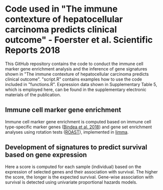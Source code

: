 # Code used in "The immune contexture of hepatocellular carcinoma predicts clinical outcome" - Foerster et al. Scientific Reports 2018
This GitHub repository contains the code to conduct the immune cell marker gene enrichment analysis and the inference of gene signatures shown in "The immune contexture of hepatocellular carcinoma predicts clinical outcome".
"script.R" contains examples how to use the code included in "functions.R". Expression data shown in Supplementary Table 5, which is employed here, can be found in the supplementary electronic materials of the publication.

## Immune cell marker gene enrichment
Immune cell marker gene enrichment is computed based on immune cell type-specific marker genes ([Bindea et al. 2018](http://www.cell.com/immunity/fulltext/S1074-7613(13)00437-8)) and gene set enrichment analyses using rotation tests ([ROAST](https://academic.oup.com/bioinformatics/article/26/17/2176/200022)), implemented in [limma](https://www.bioconductor.org/packages/release/bioc/html/limma.html).


## Development of signatures to predict survival based on gene expression
Here a score is computed for each sample (individual) based on the expression of selected genes and their association with survival. The higher the score, the longer is the expected survival. Gene-wise association with survival is detected using univariate proportional hazards models.
